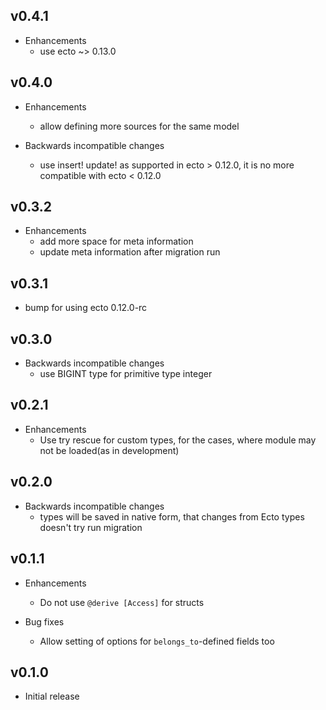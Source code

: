 ## v0.4.1

* Enhancements
  * use ecto ~> 0.13.0

## v0.4.0

* Enhancements
  * allow defining more sources for the same model

* Backwards incompatible changes
  * use insert! update! as supported in ecto > 0.12.0, it is no more compatible with ecto < 0.12.0

## v0.3.2

* Enhancements
  * add more space for meta information
  * update meta information after migration run

## v0.3.1

* bump for using ecto 0.12.0-rc

## v0.3.0

* Backwards incompatible changes
  * use BIGINT type for primitive type integer

## v0.2.1

* Enhancements
  * Use try rescue for custom types, for the cases, where module may not be loaded(as in development)

## v0.2.0

* Backwards incompatible changes
  * types will be saved in native form, that changes from Ecto types doesn't try run migration

## v0.1.1

* Enhancements
  * Do not use `@derive [Access]` for structs

* Bug fixes
  * Allow setting of options for `belongs_to`-defined fields too

## v0.1.0

* Initial release
